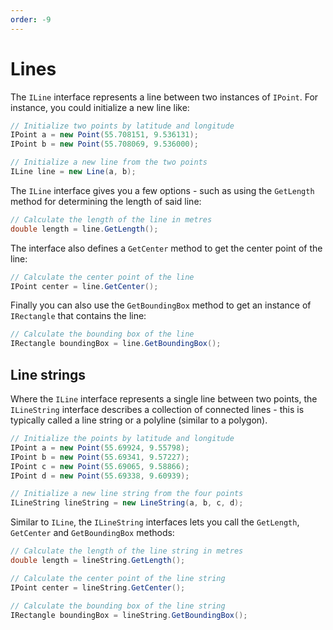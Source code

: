 ```yaml
---
order: -9
---
```


# Lines

The `ILine` interface represents a line between two instances of `IPoint`. For instance, you could initialize a new line like:

```csharp
// Initialize two points by latitude and longitude
IPoint a = new Point(55.708151, 9.536131);
IPoint b = new Point(55.708069, 9.536000);

// Initialize a new line from the two points
ILine line = new Line(a, b);
```

The `ILine` interface gives you a few options - such as using the `GetLength` method for determining the length of said line:

```csharp
// Calculate the length of the line in metres
double length = line.GetLength();
```

The interface also defines a `GetCenter` method to get the center point of the line:

```csharp
// Calculate the center point of the line
IPoint center = line.GetCenter();
```

Finally you can also use the `GetBoundingBox` method to get an instance of `IRectangle` that contains the line:

```csharp
// Calculate the bounding box of the line
IRectangle boundingBox = line.GetBoundingBox();
```

## Line strings

Where the `ILine` interface represents a single line between two points, the `ILineString` interface describes a collection of connected lines - this is typically called a line string or a polyline (similar to a polygon).

```csharp
// Initialize the points by latitude and longitude
IPoint a = new Point(55.69924, 9.55798);
IPoint b = new Point(55.69341, 9.57227);
IPoint c = new Point(55.69065, 9.58866);
IPoint d = new Point(55.69338, 9.60939);

// Initialize a new line string from the four points
ILineString lineString = new LineString(a, b, c, d);
```

Similar to `ILine`, the `ILineString` interfaces lets you call the `GetLength`, `GetCenter` and `GetBoundingBox` methods:


```csharp
// Calculate the length of the line string in metres
double length = lineString.GetLength();

// Calculate the center point of the line string
IPoint center = lineString.GetCenter();

// Calculate the bounding box of the line string
IRectangle boundingBox = lineString.GetBoundingBox();
```